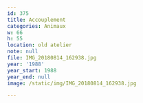 ```yaml
---
id: 375
title: Accouplement
categories: Animaux
w: 66
h: 55
location: old atelier
note: null
file: IMG_20180814_162938.jpg
year: '1988'
year_start: 1988
year_end: null
image: /static/img/IMG_20180814_162938.jpg

---
```

